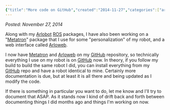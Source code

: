 ```yaml
---
{"title":"More code on GitHub","created":"2014-11-27","categories":["arlobot"],"authors":["hoopy"],"dg-publish":true,"permalink":"/ancient-history/2014/more-code-on-git-hub/","dgPassFrontmatter":true}
---
```


*Posted: November 27, 2014*

Along with my [Arlobot](https://github.com/chrisl8/ArloBot) [ROS](http://www.ros.org/) packages, I have also been working on a "[Metatron](https://github.com/chrisl8/Metatron)" package that I use for some "personalization" of my robot, and a web interface called [Arloweb](https://github.com/chrisl8/Arloweb).

I now have [Metatron](https://github.com/chrisl8/Metatron) and [Arloweb](https://github.com/chrisl8/Arloweb) on my [GitHub](https://github.com/chrisl8) repository, so technically everything I use on my robot is on [GitHub](https://github.com/chrisl8) now. In theory, if you follow my build to build the same robot I did, you can install everything from my [GitHub](https://github.com/chrisl8) repo and have a robot identical to mine. Certainly more documentation is due, but at least it is all there and being updated as I modify the code.

If there is something in particular you want to do, let me know and I'll try to document that ASAP. As it stands now I kind of drift back and forth between documenting things I did months ago and things I'm working on now.
